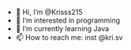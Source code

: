 - 👋 Hi, I’m @Krisss215
- 👀 I’m interested in programming
- 🌱 I’m currently learning Java
- 📫 How to reach me: inst @kri.sv


<!---
Krisss215/Krisss215 is a ✨ special ✨ repository because its `README.md` (this file) appears on your GitHub profile.
You can click the Preview link to take a look at your changes.
--->
